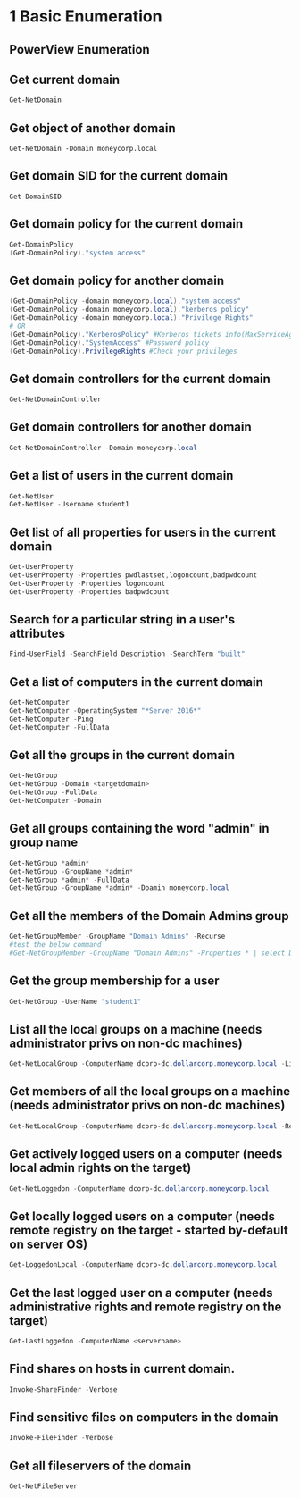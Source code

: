 # 1 Basic Enumeration

## PowerView Enumeration

## Get current domain

```powershell
Get-NetDomain
```

## Get object of another domain

```poweshell
Get-NetDomain -Domain moneycorp.local
```

## Get domain SID for the current domain

```powerhshell
Get-DomainSID
```

## Get domain policy for the current domain

```powershell
Get-DomainPolicy
(Get-DomainPolicy)."system access"
```

## Get domain policy for another domain

```powershell
(Get-DomainPolicy -domain moneycorp.local)."system access"
(Get-DomainPolicy -domain moneycorp.local)."kerberos policy"
(Get-DomainPolicy -domain moneycorp.local)."Privilege Rights"
# OR
(Get-DomainPolicy)."KerberosPolicy" #Kerberos tickets info(MaxServiceAge)
(Get-DomainPolicy)."SystemAccess" #Password policy
(Get-DomainPolicy).PrivilegeRights #Check your privileges
```

## Get domain controllers for the current domain

```powershell
Get-NetDomainController
```

## Get domain controllers for another domain

```powershell
Get-NetDomainController -Domain moneycorp.local
```

## Get a list of users in the current domain

```powershell
Get-NetUser
Get-NetUser -Username student1
```

## Get list of all properties for users in the current domain

```powershell
Get-UserProperty
Get-UserProperty -Properties pwdlastset,logoncount,badpwdcount
Get-UserProperty -Properties logoncount
Get-UserProperty -Properties badpwdcount
```

## Search for a particular string in a user's attributes

```powershell
Find-UserField -SearchField Description -SearchTerm "built"
```

## Get a list of computers in the current domain

```powershell
Get-NetComputer
Get-NetComputer -OperatingSystem "*Server 2016*"
Get-NetComputer -Ping
Get-NetComputer -FullData
```

## Get all the groups in the current domain

```powershell
Get-NetGroup
Get-NetGroup -Domain <targetdomain>
Get-NetGroup -FullData
Get-NetComputer -Domain
```

## Get all groups containing the word "admin" in group name

```powershell
Get-NetGroup *admin*
Get-NetGroup -GroupName *admin*
Get-NetGroup *admin* -FullData
Get-NetGroup -GroupName *admin* -Doamin moneycorp.local
```

## Get all the members of the Domain Admins group

```powershell
Get-NetGroupMember -GroupName "Domain Admins" -Recurse
#test the below command
#Get-NetGroupMember -GroupName "Domain Admins" -Properties * | select DistinguishedName,GroupCategory,GroupScope,Name,Members
```

## Get the group membership for a user

```powershell
Get-NetGroup -UserName "student1"
```

## List all the local groups on a machine (needs administrator privs on non-dc machines)

```powershell
Get-NetLocalGroup -ComputerName dcorp-dc.dollarcorp.moneycorp.local -ListGroups
```

## Get members of all the local groups on a machine (needs administrator privs on non-dc machines)

```powershell
Get-NetLocalGroup -ComputerName dcorp-dc.dollarcorp.moneycorp.local -Recurse
```

## Get actively logged users on a computer (needs local admin rights on the target)

```powershell
Get-NetLoggedon -ComputerName dcorp-dc.dollarcorp.moneycorp.local 
```

## Get locally logged users on a computer (needs remote registry on the target - started by-default on server OS)

```powershell
Get-LoggedonLocal -ComputerName dcorp-dc.dollarcorp.moneycorp.local 
```

## Get the last logged user on a computer (needs administrative rights and remote registry on the target)

```powershell
Get-LastLoggedon -ComputerName <servername>
```

## Find shares on hosts in current domain.

```powershell
Invoke-ShareFinder -Verbose
```

## Find sensitive files on computers in the domain

```powershell
Invoke-FileFinder -Verbose
```

## Get all fileservers of the domain

```powershell
Get-NetFileServer
```
